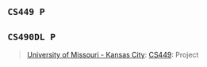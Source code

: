 ## `CS449 P`
## `CS490DL P`
> [University of Missouri - Kansas City](https://www.umkc.edu/): [CS449](https://catalog.umkc.edu/colleges-schools/science-engineering/computer-science/bachelor-of-science-computer-science/): Project
